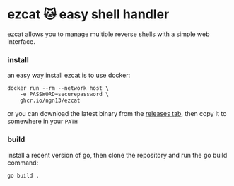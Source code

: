 # ezcat 🐱 easy shell handler
ezcat allows you to manage multiple reverse shells 
with a simple web interface.

### install 
an easy way install ezcat is to use docker:
```
docker run --rm --network host \
    -e PASSWORD=securepassword \
    ghcr.io/ngn13/ezcat
```
or you can download the latest binary from the [releases tab](https://github.com/ngn13/ezcat/releases),
then copy it to somewhere in your `PATH`

### build
install a recent version of go, then clone the repository and run the go build command:
```bash
go build .
```
